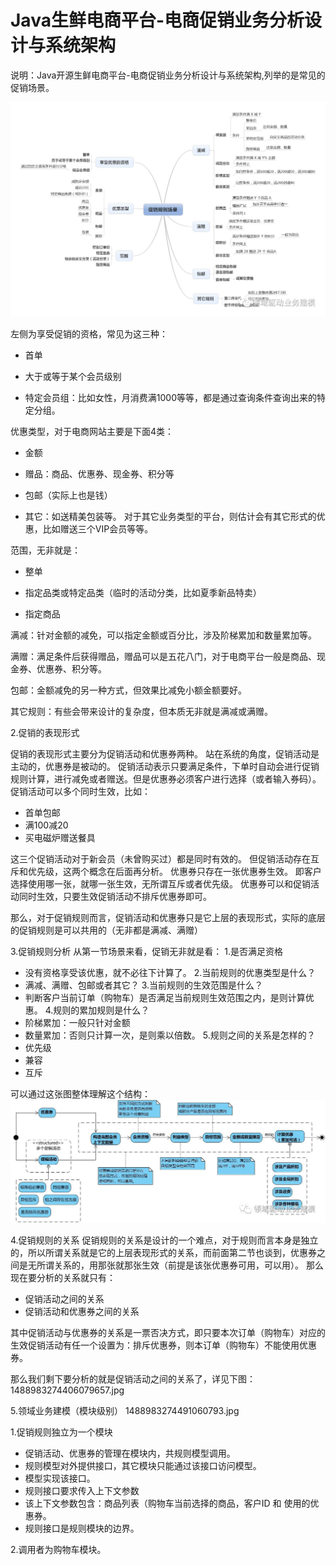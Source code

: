 # Java生鲜电商平台-电商促销业务分析设计与系统架构

说明：Java开源生鲜电商平台-电商促销业务分析设计与系统架构,列举的是常见的促销场景。

![](/static/image/1488983274127090477.jpg)

左侧为享受促销的资格，常见为这三种：

* 首单

* 大于或等于某个会员级别

* 特定会员组：比如女性，月消费满1000等等，都是通过查询条件查询出来的特定分组。

优惠类型，对于电商网站主要是下面4类：

* 金额

* 赠品：商品、优惠券、现金券、积分等

* 包邮（实际上也是钱）

* 其它：如送精美包装等。 对于其它业务类型的平台，则估计会有其它形式的优惠，比如赠送三个VIP会员等等。

范围，无非就是：

* 整单

* 指定品类或特定品类（临时的活动分类，比如夏季新品特卖）

* 指定商品

满减：针对金额的减免，可以指定金额或百分比，涉及阶梯累加和数量累加等。

满赠：满足条件后获得赠品，赠品可以是五花八门，对于电商平台一般是商品、现金券、优惠券、积分等。

包邮：金额减免的另一种方式，但效果比减免小额金额要好。

其它规则：有些会带来设计的复杂度，但本质无非就是满减或满赠。

2.促销的表现形式

促销的表现形式主要分为促销活动和优惠券两种。
站在系统的角度，促销活动是主动的，优惠券是被动的。
促销活动表示只要满足条件，下单时自动会进行促销规则计算，进行减免或者赠送。但是优惠券必须客户进行选择（或者输入券码）。
促销活动可以多个同时生效，比如：
* 首单包邮
* 满100减20
* 买电磁炉赠送餐具

这三个促销活动对于新会员（未曾购买过）都是同时有效的。
但促销活动存在互斥和优先级，这两个概念在后面再分析。
优惠券只存在一张优惠券生效。
即客户选择使用哪一张，就哪一张生效，无所谓互斥或者优先级。
优惠券可以和促销活动同时生效，只要生效促销活动不排斥优惠券即可。

那么，对于促销规则而言，促销活动和优惠券只是它上层的表现形式，实际的底层的促销规则是可以共用的（无非都是满减、满赠）

3.促销规则分析
从第一节场景来看，促销无非就是看：
1.是否满足资格
* 没有资格享受该优惠，就不必往下计算了。
2.当前规则的优惠类型是什么？
* 满减、满赠、包邮或者其它？
3.当前规则的生效范围是什么？
* 判断客户当前订单（购物车）是否满足当前规则生效范围之内，是则计算优惠。
4.规则的累加规则是什么？
* 阶梯累加：一般只针对金额
* 数量累加：否则只计算一次，是则乘以倍数。
5.规则之间的关系是怎样的？
* 优先级
* 兼容
* 互斥

可以通过这张图整体理解这个结构：
![](/static/image/1488983274266082743.jpg)

4.促销规则的关系
促销规则的关系是设计的一个难点，对于规则而言本身是独立的，所以所谓关系就是它的上层表现形式的关系，而前面第二节也谈到，优惠券之间是无所谓关系的，用那张就那张生效（前提是该张优惠券可用，可以用）。
那么现在要分析的关系就只有：
* 促销活动之间的关系
* 促销活动和优惠券之间的关系

其中促销活动与优惠券的关系是一票否决方式，即只要本次订单（购物车）对应的生效促销活动有任一个设置为：排斥优惠券，则本订单（购物车）不能使用优惠券。

那么我们剩下要分析的就是促销活动之间的关系了，详见下图：
1488983274406079657.jpg

5.领域业务建模（模块级别）
1488983274491060793.jpg

1.促销规则独立为一个模块
* 促销活动、优惠券的管理在模块内，共规则模型调用。
* 规则模型对外提供接口，其它模块只能通过该接口访问模型。
* 模型实现该接口。
* 规则接口要求传入上下文参数
* 该上下文参数包含：商品列表（购物车当前选择的商品，客户ID 和 使用的优惠券。
* 规则接口是规则模块的边界。

2.调用者为购物车模块。